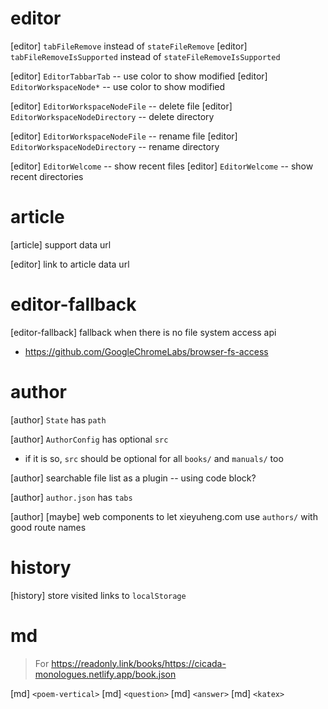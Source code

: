 # editor

[editor] `tabFileRemove` instead of `stateFileRemove`
[editor] `tabFileRemoveIsSupported` instead of `stateFileRemoveIsSupported`

[editor] `EditorTabbarTab` -- use color to show modified
[editor] `EditorWorkspaceNode*` -- use color to show modified

[editor] `EditorWorkspaceNodeFile` -- delete file
[editor] `EditorWorkspaceNodeDirectory` -- delete directory

[editor] `EditorWorkspaceNodeFile` -- rename file
[editor] `EditorWorkspaceNodeDirectory` -- rename directory

[editor] `EditorWelcome` -- show recent files
[editor] `EditorWelcome` -- show recent directories

# article

[article] support data url

[editor] link to article data url

# editor-fallback

[editor-fallback] fallback when there is no file system access api

- https://github.com/GoogleChromeLabs/browser-fs-access

# author

[author] `State` has `path`

[author] `AuthorConfig` has optional `src`

- if it is so, `src` should be optional for all `books/` and `manuals/` too

[author] searchable file list as a plugin -- using code block?

[author] `author.json` has `tabs`

[author] [maybe] web components to let xieyuheng.com use `authors/` with good route names

# history

[history] store visited links to `localStorage`

# md

> For https://readonly.link/books/https://cicada-monologues.netlify.app/book.json

[md] `<poem-vertical>`
[md] `<question>`
[md] `<answer>`
[md] `<katex>`
